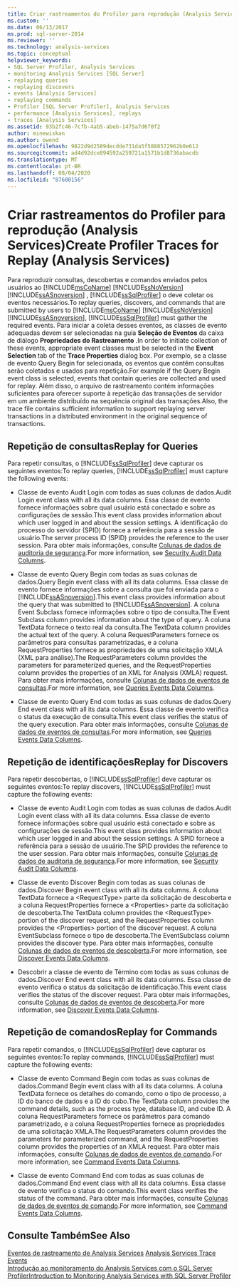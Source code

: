 ```yaml
---
title: Criar rastreamentos do Profiler para reprodução (Analysis Services) | Microsoft Docs
ms.custom: ''
ms.date: 06/13/2017
ms.prod: sql-server-2014
ms.reviewer: ''
ms.technology: analysis-services
ms.topic: conceptual
helpviewer_keywords:
- SQL Server Profiler, Analysis Services
- monitoring Analysis Services [SQL Server]
- replaying queries
- replaying discovers
- events [Analysis Services]
- replaying commands
- Profiler [SQL Server Profiler], Analysis Services
- performance [Analysis Services], replays
- traces [Analysis Services]
ms.assetid: 93b2fc46-7cfb-4ab5-abeb-1475a7d6f0f2
author: minewiskan
ms.author: owend
ms.openlocfilehash: 9822d9d2589decdde731da5f5888572962b0e612
ms.sourcegitcommit: ad4d92dce894592a259721a1571b1d8736abacdb
ms.translationtype: MT
ms.contentlocale: pt-BR
ms.lasthandoff: 08/04/2020
ms.locfileid: "87680156"
---
```

# <a name="create-profiler-traces-for-replay-analysis-services"></a><span data-ttu-id="5f1cc-102">Criar rastreamentos do Profiler para reprodução (Analysis Services)</span><span class="sxs-lookup"><span data-stu-id="5f1cc-102">Create Profiler Traces for Replay (Analysis Services)</span></span>
  <span data-ttu-id="5f1cc-103">Para reproduzir consultas, descobertas e comandos enviados pelos usuários ao [!INCLUDE[msCoName](../../includes/msconame-md.md)] [!INCLUDE[ssNoVersion](../../includes/ssnoversion-md.md)] [!INCLUDE[ssASnoversion](../../includes/ssasnoversion-md.md)] , [!INCLUDE[ssSqlProfiler](../../includes/sssqlprofiler-md.md)] o deve coletar os eventos necessários.</span><span class="sxs-lookup"><span data-stu-id="5f1cc-103">To replay queries, discovers, and commands that are submitted by users to [!INCLUDE[msCoName](../../includes/msconame-md.md)] [!INCLUDE[ssNoVersion](../../includes/ssnoversion-md.md)] [!INCLUDE[ssASnoversion](../../includes/ssasnoversion-md.md)], [!INCLUDE[ssSqlProfiler](../../includes/sssqlprofiler-md.md)] must gather the required events.</span></span> <span data-ttu-id="5f1cc-104">Para iniciar a coleta desses eventos, as classes de evento adequadas devem ser selecionadas na guia **Seleção de Eventos** da caixa de diálogo **Propriedades do Rastreamento** .</span><span class="sxs-lookup"><span data-stu-id="5f1cc-104">In order to initiate collection of these events, appropriate event classes must be selected in the **Event Selection** tab of the **Trace Properties** dialog box.</span></span> <span data-ttu-id="5f1cc-105">Por exemplo, se a classe de evento Query Begin for selecionada, os eventos que contêm consultas serão coletados e usados para repetição.</span><span class="sxs-lookup"><span data-stu-id="5f1cc-105">For example if the Query Begin event class is selected, events that contain queries are collected and used for replay.</span></span> <span data-ttu-id="5f1cc-106">Além disso, o arquivo de rastreamento contém informações suficientes para oferecer suporte à repetição das transações de servidor em um ambiente distribuído na sequência original das transações.</span><span class="sxs-lookup"><span data-stu-id="5f1cc-106">Also, the trace file contains sufficient information to support replaying server transactions in a distributed environment in the original sequence of transactions.</span></span>  
  
## <a name="replay-for-queries"></a><span data-ttu-id="5f1cc-107">Repetição de consultas</span><span class="sxs-lookup"><span data-stu-id="5f1cc-107">Replay for Queries</span></span>  
 <span data-ttu-id="5f1cc-108">Para repetir consultas, o [!INCLUDE[ssSqlProfiler](../../includes/sssqlprofiler-md.md)] deve capturar os seguintes eventos:</span><span class="sxs-lookup"><span data-stu-id="5f1cc-108">To replay queries, [!INCLUDE[ssSqlProfiler](../../includes/sssqlprofiler-md.md)] must capture the following events:</span></span>  
  
-   <span data-ttu-id="5f1cc-109">Classe de evento Audit Login com todas as suas colunas de dados.</span><span class="sxs-lookup"><span data-stu-id="5f1cc-109">Audit Login event class with all its data columns.</span></span> <span data-ttu-id="5f1cc-110">Essa classe de evento fornece informações sobre qual usuário está conectado e sobre as configurações de sessão.</span><span class="sxs-lookup"><span data-stu-id="5f1cc-110">This event class provides information about which user logged in and about the session settings.</span></span> <span data-ttu-id="5f1cc-111">A identificação do processo do servidor (SPID) fornece a referência para a sessão de usuário.</span><span class="sxs-lookup"><span data-stu-id="5f1cc-111">The server process ID (SPID) provides the reference to the user session.</span></span> <span data-ttu-id="5f1cc-112">Para obter mais informações, consulte [Colunas de dados de auditoria de segurança](https://docs.microsoft.com/bi-reference/trace-events/security-audit-data-columns).</span><span class="sxs-lookup"><span data-stu-id="5f1cc-112">For more information, see [Security Audit Data Columns](https://docs.microsoft.com/bi-reference/trace-events/security-audit-data-columns).</span></span>  
  
-   <span data-ttu-id="5f1cc-113">Classe de evento Query Begin com todas as suas colunas de dados.</span><span class="sxs-lookup"><span data-stu-id="5f1cc-113">Query Begin event class with all its data columns.</span></span> <span data-ttu-id="5f1cc-114">Essa classe de evento fornece informações sobre a consulta que foi enviada para o [!INCLUDE[ssASnoversion](../../includes/ssasnoversion-md.md)].</span><span class="sxs-lookup"><span data-stu-id="5f1cc-114">This event class provides information about the query that was submitted to [!INCLUDE[ssASnoversion](../../includes/ssasnoversion-md.md)].</span></span> <span data-ttu-id="5f1cc-115">A coluna Event Subclass fornece informações sobre o tipo de consulta.</span><span class="sxs-lookup"><span data-stu-id="5f1cc-115">The Event Subclass column provides information about the type of query.</span></span> <span data-ttu-id="5f1cc-116">A coluna TextData fornece o texto real da consulta.</span><span class="sxs-lookup"><span data-stu-id="5f1cc-116">The TextData column provides the actual text of the query.</span></span> <span data-ttu-id="5f1cc-117">A coluna RequestParameters fornece os parâmetros para consultas parametrizadas, e a coluna RequestProperties fornece as propriedades de uma solicitação XMLA (XML para análise).</span><span class="sxs-lookup"><span data-stu-id="5f1cc-117">The RequestParameters column provides the parameters for parameterized queries, and the RequestProperties column provides the properties of an XML for Analysis (XMLA) request.</span></span> <span data-ttu-id="5f1cc-118">Para obter mais informações, consulte [Colunas de dados de eventos de consultas](https://docs.microsoft.com/bi-reference/trace-events/queries-events-data-columns).</span><span class="sxs-lookup"><span data-stu-id="5f1cc-118">For more information, see [Queries Events Data Columns](https://docs.microsoft.com/bi-reference/trace-events/queries-events-data-columns).</span></span>  
  
-   <span data-ttu-id="5f1cc-119">Classe de evento Query End com todas as suas colunas de dados.</span><span class="sxs-lookup"><span data-stu-id="5f1cc-119">Query End event class with all its data columns.</span></span> <span data-ttu-id="5f1cc-120">Essa classe de evento verifica o status da execução de consulta.</span><span class="sxs-lookup"><span data-stu-id="5f1cc-120">This event class verifies the status of the query execution.</span></span> <span data-ttu-id="5f1cc-121">Para obter mais informações, consulte [Colunas de dados de eventos de consultas](https://docs.microsoft.com/bi-reference/trace-events/queries-events-data-columns).</span><span class="sxs-lookup"><span data-stu-id="5f1cc-121">For more information, see [Queries Events Data Columns](https://docs.microsoft.com/bi-reference/trace-events/queries-events-data-columns).</span></span>  
  
## <a name="replay-for-discovers"></a><span data-ttu-id="5f1cc-122">Repetição de identificações</span><span class="sxs-lookup"><span data-stu-id="5f1cc-122">Replay for Discovers</span></span>  
 <span data-ttu-id="5f1cc-123">Para repetir descobertas, o [!INCLUDE[ssSqlProfiler](../../includes/sssqlprofiler-md.md)] deve capturar os seguintes eventos:</span><span class="sxs-lookup"><span data-stu-id="5f1cc-123">To replay discovers, [!INCLUDE[ssSqlProfiler](../../includes/sssqlprofiler-md.md)] must capture the following events:</span></span>  
  
-   <span data-ttu-id="5f1cc-124">Classe de evento Audit Login com todas as suas colunas de dados.</span><span class="sxs-lookup"><span data-stu-id="5f1cc-124">Audit Login event class with all its data columns.</span></span> <span data-ttu-id="5f1cc-125">Essa classe de evento fornece informações sobre qual usuário está conectado e sobre as configurações de sessão.</span><span class="sxs-lookup"><span data-stu-id="5f1cc-125">This event class provides information about which user logged in and about the session settings.</span></span> <span data-ttu-id="5f1cc-126">A SPID fornece a referência para a sessão de usuário.</span><span class="sxs-lookup"><span data-stu-id="5f1cc-126">The SPID provides the reference to the user session.</span></span> <span data-ttu-id="5f1cc-127">Para obter mais informações, consulte [Colunas de dados de auditoria de segurança](https://docs.microsoft.com/bi-reference/trace-events/security-audit-data-columns).</span><span class="sxs-lookup"><span data-stu-id="5f1cc-127">For more information, see [Security Audit Data Columns](https://docs.microsoft.com/bi-reference/trace-events/security-audit-data-columns).</span></span>  
  
-   <span data-ttu-id="5f1cc-128">Classe de evento Discover Begin com todas as suas colunas de dados.</span><span class="sxs-lookup"><span data-stu-id="5f1cc-128">Discover Begin event class with all its data columns.</span></span> <span data-ttu-id="5f1cc-129">A coluna TextData fornece a \<RequestType> parte da solicitação de descoberta e a coluna RequestProperties fornece a \<Properties> parte da solicitação de descoberta.</span><span class="sxs-lookup"><span data-stu-id="5f1cc-129">The TextData column provides the \<RequestType> portion of the discover request, and the RequestProperties column provides the \<Properties> portion of the discover request.</span></span> <span data-ttu-id="5f1cc-130">A coluna EventSubclass fornece o tipo de descoberta.</span><span class="sxs-lookup"><span data-stu-id="5f1cc-130">The EventSubclass column provides the discover type.</span></span> <span data-ttu-id="5f1cc-131">Para obter mais informações, consulte [Colunas de dados de eventos de descoberta](https://docs.microsoft.com/bi-reference/trace-events/discover-events-data-columns).</span><span class="sxs-lookup"><span data-stu-id="5f1cc-131">For more information, see [Discover Events Data Columns](https://docs.microsoft.com/bi-reference/trace-events/discover-events-data-columns).</span></span>  
  
-   <span data-ttu-id="5f1cc-132">Descobrir a classe de evento de Término com todas as suas colunas de dados.</span><span class="sxs-lookup"><span data-stu-id="5f1cc-132">Discover End event class with all its data columns.</span></span> <span data-ttu-id="5f1cc-133">Essa classe de evento verifica o status da solicitação de identificação.</span><span class="sxs-lookup"><span data-stu-id="5f1cc-133">This event class verifies the status of the discover request.</span></span> <span data-ttu-id="5f1cc-134">Para obter mais informações, consulte [Colunas de dados de eventos de descoberta](https://docs.microsoft.com/bi-reference/trace-events/discover-events-data-columns).</span><span class="sxs-lookup"><span data-stu-id="5f1cc-134">For more information, see [Discover Events Data Columns](https://docs.microsoft.com/bi-reference/trace-events/discover-events-data-columns).</span></span>  
  
## <a name="replay-for-commands"></a><span data-ttu-id="5f1cc-135">Repetição de comandos</span><span class="sxs-lookup"><span data-stu-id="5f1cc-135">Replay for Commands</span></span>  
 <span data-ttu-id="5f1cc-136">Para repetir comandos, o [!INCLUDE[ssSqlProfiler](../../includes/sssqlprofiler-md.md)] deve capturar os seguintes eventos:</span><span class="sxs-lookup"><span data-stu-id="5f1cc-136">To replay commands, [!INCLUDE[ssSqlProfiler](../../includes/sssqlprofiler-md.md)] must capture the following events:</span></span>  
  
-   <span data-ttu-id="5f1cc-137">Classe de evento Command Begin com todas as suas colunas de dados.</span><span class="sxs-lookup"><span data-stu-id="5f1cc-137">Command Begin event class with all its data columns.</span></span> <span data-ttu-id="5f1cc-138">A coluna TextData fornece os detalhes do comando, como o tipo de processo, a ID do banco de dados e a ID do cubo.</span><span class="sxs-lookup"><span data-stu-id="5f1cc-138">The TextData column provides the command details, such as the process type, database ID, and cube ID.</span></span> <span data-ttu-id="5f1cc-139">A coluna RequestParameters fornece os parâmetros para comando parametrizado, e a coluna RequestProperties fornece as propriedades de uma solicitação XMLA.</span><span class="sxs-lookup"><span data-stu-id="5f1cc-139">The RequestParameters column provides the parameters for parameterized command, and the RequestProperties column provides the properties of an XMLA request.</span></span> <span data-ttu-id="5f1cc-140">Para obter mais informações, consulte [Colunas de dados de eventos de comando](https://docs.microsoft.com/bi-reference/trace-events/command-events-data-columns).</span><span class="sxs-lookup"><span data-stu-id="5f1cc-140">For more information, see [Command Events Data Columns](https://docs.microsoft.com/bi-reference/trace-events/command-events-data-columns).</span></span>  
  
-   <span data-ttu-id="5f1cc-141">Classe de evento Command End com todas as suas colunas de dados.</span><span class="sxs-lookup"><span data-stu-id="5f1cc-141">Command End event class with all its data columns.</span></span> <span data-ttu-id="5f1cc-142">Essa classe de evento verifica o status do comando.</span><span class="sxs-lookup"><span data-stu-id="5f1cc-142">This event class verifies the status of the command.</span></span> <span data-ttu-id="5f1cc-143">Para obter mais informações, consulte [Colunas de dados de eventos de comando](https://docs.microsoft.com/bi-reference/trace-events/command-events-data-columns).</span><span class="sxs-lookup"><span data-stu-id="5f1cc-143">For more information, see [Command Events Data Columns](https://docs.microsoft.com/bi-reference/trace-events/command-events-data-columns).</span></span>  
  
## <a name="see-also"></a><span data-ttu-id="5f1cc-144">Consulte Também</span><span class="sxs-lookup"><span data-stu-id="5f1cc-144">See Also</span></span>  
 <span data-ttu-id="5f1cc-145">[Eventos de rastreamento de Analysis Services](https://docs.microsoft.com/bi-reference/trace-events/analysis-services-trace-events) </span><span class="sxs-lookup"><span data-stu-id="5f1cc-145">[Analysis Services Trace Events](https://docs.microsoft.com/bi-reference/trace-events/analysis-services-trace-events) </span></span>  
 [<span data-ttu-id="5f1cc-146">Introdução ao monitoramento do Analysis Services com o SQL Server Profiler</span><span class="sxs-lookup"><span data-stu-id="5f1cc-146">Introduction to Monitoring Analysis Services with SQL Server Profiler</span></span>](introduction-to-monitoring-analysis-services-with-sql-server-profiler.md)  
  
  
